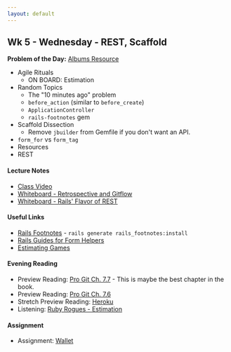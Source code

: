 ```yaml
---
layout: default
---
```


## Wk 5 - Wednesday - REST, Scaffold

<!--**Challenge:** [Router](https://github.com/masonfmatthews/rails_assignments/blob/master/challenges/rails_router.md)

* Starting Point: [Tabula Railsa](https://github.com/tiyd-rails-2016-01/tabula_railsa)-->

**Problem of the Day:** [Albums Resource](https://github.com/masonfmatthews/rails_assignments/blob/master/exercises/albums_resource)

* Agile Rituals
  * ON BOARD: Estimation
* Random Topics
  * The "10 minutes ago" problem
  * `before_action` (similar to `before_create`)
  * `ApplicationController`
  * `rails-footnotes` gem
* Scaffold Dissection
  * Remove `jbuilder` from Gemfile if you don't want an API.
* `form_for` vs `form_tag`
* Resources
* REST

#### Lecture Notes

* [Class Video]()
* [Whiteboard - Retrospective and Gitflow](http://tiyd-rails.s3.amazonaws.com/pictures/uploaded_files/000/000/041/original/git_branch_2.jpg?1443636497)
* [Whiteboard - Rails' Flavor of REST](http://tiyd-rails.s3.amazonaws.com/pictures/uploaded_files/000/000/042/original/REST.jpg?1443636537)

#### Useful Links

* [Rails Footnotes](https://github.com/josevalim/rails-footnotes) - `rails generate rails_footnotes:install`
* [Rails Guides for Form Helpers](http://guides.rubyonrails.org/form_helpers.html)
* [Estimating Games](estimating_games.pdf)

#### Evening Reading

* Preview Reading: [Pro Git Ch. 7.7](http://git-scm.com/book/en/v2/Git-Tools-Reset-Demystified) - This is maybe the best chapter in the book.
* Preview Reading: [Pro Git Ch. 7.6](http://git-scm.com/book/en/v2/Git-Tools-Rewriting-History)
* Stretch Preview Reading: [Heroku](https://devcenter.heroku.com/articles/getting-started-with-rails4)
* Listening: [Ruby Rogues - Estimation](https://devchat.tv/ruby-rogues/035-rr-estimation)

#### Assignment

* Assignment: [Wallet](https://github.com/tiyd-rails-2016-01/wallet)
<!-- * Feedback: [Wallet Feedback](feedback) -->
